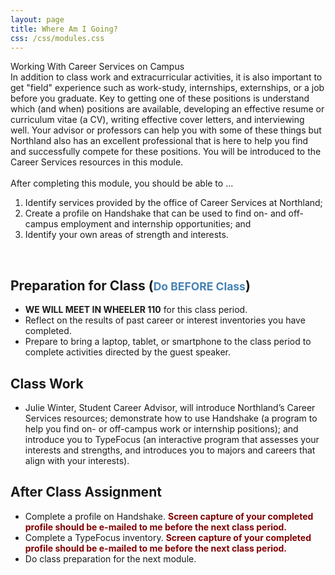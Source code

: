 ```yaml
---
layout: page
title: Where Am I Going?
css: /css/modules.css
---
```


<div class="panel-group">
  <div class="panel panel-primary">
    <div class="panel-heading">Working With Career Services on Campus</div>
    <div class="panel-body">In addition to class work and extracurricular activities, it is also important to get "field" experience such as work-study, internships, externships, or a job before you graduate. Key to getting one of these positions is understand which (and when) positions are available, developing an effective resume or curriculum vitae (a CV), writing effective cover letters, and interviewing well. Your advisor or professors can help you with some of these things but Northland also has an excellent professional that is here to help you find and successfully compete for these positions. You will be introduced to the Career Services resources in this module.
<br><br>
After completing this module, you should be able to ...

<ol>
  <li>Identify services provided by the office of Career Services at Northland;</li>
  <li>Create a profile on Handshake that can be used to find on- and off-campus employment and internship opportunities; and</li>
  <li>Identify your own areas of strength and interests.</li>
</ol>
    </div>
  </div>
</div>

&nbsp;

## Preparation for Class (<span style="font-size:smaller; color:SteelBlue;">Do BEFORE Class</span>)

* **WE WILL MEET IN WHEELER 110** for this class period.
* Reflect on the results of past career or interest inventories you have completed.
* Prepare to bring a laptop, tablet, or smartphone to the class period to complete activities directed by the guest speaker.

## Class Work

* Julie Winter, Student Career Advisor, will introduce Northland’s Career Services resources; demonstrate how to use Handshake (a program to help you find on- or off-campus work or internship positions); and introduce you to TypeFocus (an interactive program that assesses your interests and strengths, and introduces you to majors and careers that align with your interests).

## After Class Assignment

* Complete a profile on Handshake. <span style="color:Maroon; font-weight:bold;">Screen capture of your completed profile should be e-mailed to me before the next class period.</span>
* Complete a TypeFocus inventory. <span style="color:Maroon; font-weight:bold;">Screen capture of your completed profile should be e-mailed to me before the next class period.</span>
* Do class preparation for the next module.
